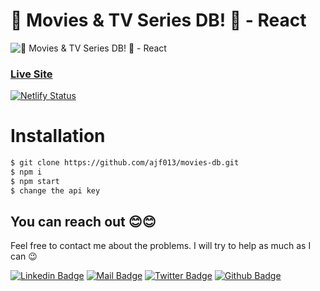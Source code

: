 # 🎥 Movies & TV Series DB! 🎥 - React

![🎥 Movies & TV Series DB! 🎥 - React](https://i.ibb.co/ZfV1yd7/movies-db.png)

### [Live Site](https://moviesdbreact.netlify.app/) 

[![Netlify Status](https://api.netlify.com/api/v1/badges/ba3bd37d-7987-4c8d-ab58-0398a0b90e15/deploy-status)](https://app.netlify.com/sites/moviesdbreact/deploys)

# Installation

```sh
$ git clone https://github.com/ajf013/movies-db.git
$ npm i
$ npm start
$ change the api key 
```

## You can reach out 😊😊
Feel free to contact me about the problems. I will try to help as much as I can 😉

[![Linkedin Badge](https://img.shields.io/badge/linkedin-%230077B5.svg?&style=for-the-badge&logo=linkedin&logoColor=white)](https://www.linkedin.com/in/ajf013-francis-cruz/)
[![Mail Badge](https://img.shields.io/badge/email-c14438?style=for-the-badge&logo=Gmail&logoColor=white&link=mailto:furkanozbek1995@gmail.com)](mailto:cruzmma2021@gmail.com)
[![Twitter Badge](https://img.shields.io/badge/twitter-1DA1F2?style=for-the-badge&logo=twitter&logoColor=white)](https://twitter.com/Itsme_Ajf013)
[![Github Badge](https://img.shields.io/badge/github-333?style=for-the-badge&logo=github&logoColor=white)](https://github.com/ajf013)